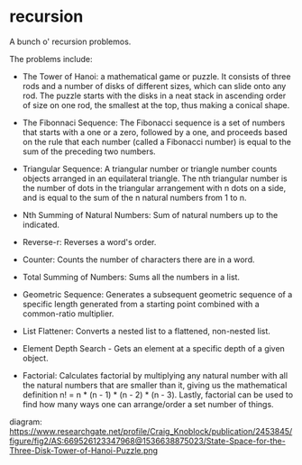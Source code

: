 # recursion
A bunch o' recursion problemos.

The problems include:

- The Tower of Hanoi: a mathematical game or puzzle. It consists of three rods and a number of disks of different sizes, which can slide onto any rod. The puzzle starts with the disks in a neat stack in ascending order of size on one rod, the smallest at the top, thus making a conical shape.

- The Fibonnaci Sequence: The Fibonacci sequence is a set of numbers that starts with a one or a zero, followed by a one, and proceeds based on the rule that each number (called a Fibonacci number) is equal to the sum of the preceding two numbers.

- Triangular Sequence: A triangular number or triangle number counts objects arranged in an equilateral triangle. The nth triangular number is the number of dots in the triangular arrangement with n dots on a side, and is equal to the sum of the n natural numbers from 1 to n. 

- Nth Summing of Natural Numbers: Sum of natural numbers up to the <n> indicated.
  
- Reverse-r: Reverses a word's order.

- Counter: Counts the number of characters there are in a word.

- Total Summing of Numbers: Sums all the numbers in a list.

- Geometric Sequence: Generates a subsequent geometric sequence of a specific length generated from a starting point combined with a common-ratio multiplier.

- List Flattener: Converts a nested list to a flattened, non-nested list.

- Element Depth Search - Gets an element at a specific depth of a given object.

- Factorial: Calculates factorial by multiplying any natural number with all the natural numbers that are smaller than it, giving us the mathematical definition n! = n * (n - 1) * (n - 2) * (n - 3). Lastly, factorial can be used to find how many ways one can arrange/order a set number of things.
 
diagram: https://www.researchgate.net/profile/Craig_Knoblock/publication/2453845/figure/fig2/AS:669526123347968@1536638875023/State-Space-for-the-Three-Disk-Tower-of-Hanoi-Puzzle.png

